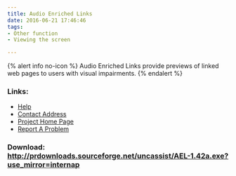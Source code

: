 ```yaml
---
title: Audio Enriched Links
date: 2016-06-21 17:46:46
tags: 
- Other function
- Viewing the screen

---
```


{% alert info no-icon %}
Audio Enriched Links provide previews of linked web pages to users with visual impairments.
{% endalert %}

<!-- more -->



### Links:
- <a href="http://www.oatsoft.org/Software/audio-enriched-links-1/help">Help</a>
- <a href="mailto:parente@cs.unc.edu">Contact Address</a>
- <a href="http://www.cs.unc.edu/~parente/ael/index.shtml">Project Home Page</a>
- <a href="http://sourceforge.net/tracker/?atid=511317&amp;group_id=65529&amp;func=browse">Report A Problem</a>

### Download: http://prdownloads.sourceforge.net/uncassist/AEL-1.42a.exe?use_mirror=internap 